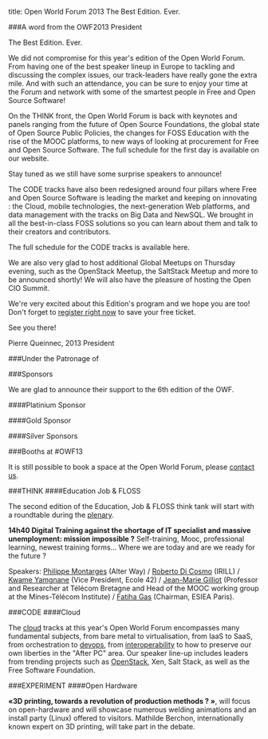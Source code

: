 title: Open World Forum 2013 The Best Edition. Ever.

###A word from the OWF2013 President

The Best Edition. Ever.
  
We did not compromise for this year's edition of the Open World Forum. From having one of the best speaker lineup in 
Europe to tackling and discussing the complex issues, our track-leaders have really gone the extra mile. And with such 
an attendance, you can be sure to enjoy your time at the Forum and network with some of the smartest people in Free and 
Open Source Software!
 
On the THINK front, the Open World Forum is back with keynotes and panels ranging from the future of Open Source 
Foundations, the global state of Open Source Public Policies, the changes for FOSS Education with the rise of the MOOC 
platforms, to new ways of looking at procurement for Free and Open Source Software. The full schedule for the first day 
is available on our website. 
 
Stay tuned as we still have some surprise speakers to announce!
 
The CODE tracks have also been redesigned around four pillars where Free and Open Source Software is leading the market 
and keeping on innovating : the Cloud, mobile technologies, the next-generation Web platforms, and data management with 
the tracks on Big Data and NewSQL. We brought in all the best-in-class FOSS solutions so you can learn about them and 
talk to their creators and contributors.
 
The full schedule for the CODE tracks is available here.
 
We are also very glad to host additional Global Meetups on Thursday evening, such as the OpenStack Meetup, the SaltStack 
Meetup and more to be announced shortly! We will also have the pleasure of hosting the Open CIO Summit.
 
We're very excited about this Edition's program and we hope you are too! Don't forget to [register right now](http://www.openworldforum.org/registration/)
to save your free ticket.

See you there!
 
Pierre Queinnec, 2013 President

###Under the Patronage of 



###Sponsors

We are glad to announce their support to the 6th edition of the OWF.

####Platinium Sponsor 



####Gold Sponsor 



####Silver Sponsors 


###Booths at #OWF13

It is still possible to book a space at the Open World Forum, please [contact us](mailto:participation@openworldforum.org).

###THINK
####Education Job & FLOSS 

The second edition of the  Education, Job & FLOSS think tank will start with a roundtable during the <a href="http://openworldforum.org/fr/schedule/1/" target="_blank">plenary</a>.

**14h40 Digital Training against the shortage of IT specialist and massive unemployment: mission impossible ?** 
Self-training, Mooc, professional learning, newest training forms... Where we are today and are we ready for the future ?

Speakers: <a href="http://www.openworldforum.org/fr/speakers/7/" target="_blank">Philippe Montarges</a> (Alter Way) / 
<a href="http://www.openworldforum.org/fr/speakers/26/" target="_blank">Roberto Di Cosmo</a> (IRILL) / 
<a href="http://www.openworldforum.org/fr/speakers/93/" target="_blank">Kwame Yamgnane</a> (Vice President, Ecole 42) / 
<a href="http://www.openworldforum.org/fr/speakers/95/" target="_blank">Jean-Marie Gilliot</a> (Professor and Researcher at Télécom Bretagne and Head of the MOOC working group at the 
Mines-Télécom Institute) / 
<a href="http://www.openworldforum.org/fr/speakers/139/" target="_blank">Fatiha Gas</a> (Chairman, ESIEA Paris).

###CODE
####Cloud

The <a href="http://openworldforum.org/fr/tracks/21" target="_blank">cloud</a> tracks at this year's Open World Forum 
encompasses many fundamental subjects, from bare metal to virtualisation, from IaaS to SaaS, from orchestration 
to <a href="http://openworldforum.org/fr/tracks/25" target="_blank">devops</a>, from 
<a href="http://openworldforum.org/fr/tracks/7" target="_blank">interoperability</a> to how to preserve our own 
liberties in the "After PC" area. Our speaker line-up includes leaders from trending projects such as 
<a href="http://openworldforum.org/fr/tracks/30" target="_blank">OpenStack</a>, Xen, 
Salt Stack, as well as the Free Software Foundation.

###EXPERIMENT
####Open Hardware

**«3D printing, towards a revolution of production methods ? »**, will focus on open-hardware and will showcase 
numerous welding animations and an install party (Linux) offered to visitors. Mathilde Berchon, internationally 
known expert on 3D printing, will take part in the debate.






